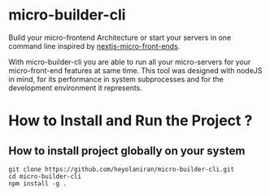# micro-builder-cli
Build your micro-frontend Architecture or start your servers in one command line inspired by [nextjs-micro-front-ends](https://github.com/tkssharma/nextjs-micro-frontends/tree/master).

With micro-builder-cli you are able to run all your micro-servers for your micro-front-end features at same time. 
This tool was designed with nodeJS in mind, for its performance in system subprocesses and for the development environment it represents. 

# How to Install and Run the Project ?

## How to install project globally on your system 
```
git clone https://github.com/heyolaniran/micro-builder-cli.git
cd micro-builder-cli
npm install -g .
```
